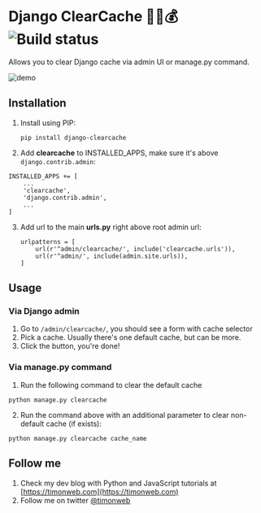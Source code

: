# Django ClearCache 🤠🧹💰 ![Build status](https://circleci.com/gh/timonweb/django-clearcache.svg?style=shield)


Allows you to clear Django cache via admin UI or manage.py command.

![demo](https://raw.githubusercontent.com/timonweb/django-clearcache/master/demo.gif)

## Installation

1. Install using PIP:

    `pip install django-clearcache`

2. Add **clearcache** to INSTALLED_APPS, make sure it's above `django.contrib.admin`:

```
INSTALLED_APPS += [
    ...
    'clearcache',
    'django.contrib.admin',
    ...
]
```

3. Add url to the main **urls.py** right above root admin url:
    ```
    urlpatterns = [
        url(r'^admin/clearcache/', include('clearcache.urls')),
        url(r'^admin/', include(admin.site.urls)),
    ]
    ```

## Usage

### Via Django admin

1. Go to `/admin/clearcache/`, you should see a form with cache selector
2. Pick a cache. Usually there's one default cache, but can be more.
3. Click the button, you're done!

### Via manage.py command

1. Run the following command to clear the default cache

```
python manage.py clearcache
```

2. Run the command above with an additional parameter to clear non-default cache (if exists):

```
python manage.py clearcache cache_name
```

## Follow me

1. Check my dev blog with Python and JavaScript tutorials at [https://timonweb.com](https://timonweb.com)
2. Follow me on twitter [@timonweb](https://twitter.com/timonweb)
